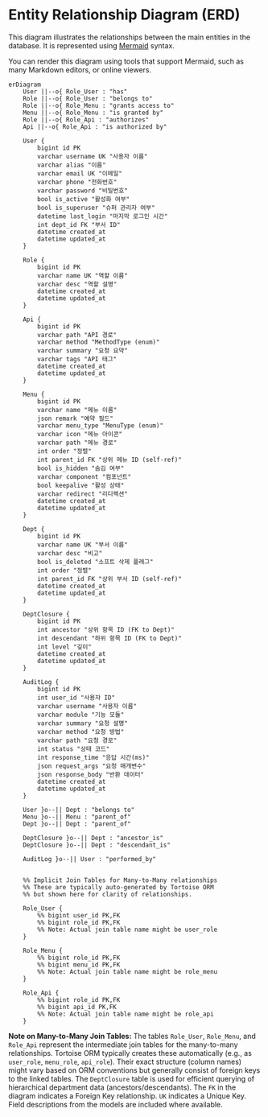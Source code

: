 # Entity Relationship Diagram (ERD)

This diagram illustrates the relationships between the main entities in the database. It is represented using [Mermaid](https://mermaid.js.org/) syntax.

You can render this diagram using tools that support Mermaid, such as many Markdown editors, or online viewers.

```mermaid
erDiagram
    User ||--o{ Role_User : "has"
    Role ||--o{ Role_User : "belongs to"
    Role ||--o{ Role_Menu : "grants access to"
    Menu ||--o{ Role_Menu : "is granted by"
    Role ||--o{ Role_Api : "authorizes"
    Api ||--o{ Role_Api : "is authorized by"

    User {
        bigint id PK
        varchar username UK "사용자 이름"
        varchar alias "이름"
        varchar email UK "이메일"
        varchar phone "전화번호"
        varchar password "비밀번호"
        bool is_active "활성화 여부"
        bool is_superuser "슈퍼 관리자 여부"
        datetime last_login "마지막 로그인 시간"
        int dept_id FK "부서 ID"
        datetime created_at
        datetime updated_at
    }

    Role {
        bigint id PK
        varchar name UK "역할 이름"
        varchar desc "역할 설명"
        datetime created_at
        datetime updated_at
    }

    Api {
        bigint id PK
        varchar path "API 경로"
        varchar method "MethodType (enum)"
        varchar summary "요청 요약"
        varchar tags "API 태그"
        datetime created_at
        datetime updated_at
    }

    Menu {
        bigint id PK
        varchar name "메뉴 이름"
        json remark "예약 필드"
        varchar menu_type "MenuType (enum)"
        varchar icon "메뉴 아이콘"
        varchar path "메뉴 경로"
        int order "정렬"
        int parent_id FK "상위 메뉴 ID (self-ref)"
        bool is_hidden "숨김 여부"
        varchar component "컴포넌트"
        bool keepalive "활성 상태"
        varchar redirect "리디렉션"
        datetime created_at
        datetime updated_at
    }

    Dept {
        bigint id PK
        varchar name UK "부서 이름"
        varchar desc "비고"
        bool is_deleted "소프트 삭제 플래그"
        int order "정렬"
        int parent_id FK "상위 부서 ID (self-ref)"
        datetime created_at
        datetime updated_at
    }

    DeptClosure {
        bigint id PK
        int ancestor "상위 항목 ID (FK to Dept)"
        int descendant "하위 항목 ID (FK to Dept)"
        int level "깊이"
        datetime created_at
        datetime updated_at
    }

    AuditLog {
        bigint id PK
        int user_id "사용자 ID"
        varchar username "사용자 이름"
        varchar module "기능 모듈"
        varchar summary "요청 설명"
        varchar method "요청 방법"
        varchar path "요청 경로"
        int status "상태 코드"
        int response_time "응답 시간(ms)"
        json request_args "요청 매개변수"
        json response_body "반환 데이터"
        datetime created_at
        datetime updated_at
    }

    User }o--|| Dept : "belongs to"
    Menu }o--|| Menu : "parent_of"
    Dept }o--|| Dept : "parent_of"

    DeptClosure }o--|| Dept : "ancestor_is"
    DeptClosure }o--|| Dept : "descendant_is"

    AuditLog }o--|| User : "performed_by"


    %% Implicit Join Tables for Many-to-Many relationships
    %% These are typically auto-generated by Tortoise ORM
    %% but shown here for clarity of relationships.

    Role_User {
        %% bigint user_id PK,FK
        %% bigint role_id PK,FK
        %% Note: Actual join table name might be user_role
    }

    Role_Menu {
        %% bigint role_id PK,FK
        %% bigint menu_id PK,FK
        %% Note: Actual join table name might be role_menu
    }

    Role_Api {
        %% bigint role_id PK,FK
        %% bigint api_id PK,FK
        %% Note: Actual join table name might be role_api
    }

```
**Note on Many-to-Many Join Tables:**
The tables `Role_User`, `Role_Menu`, and `Role_Api` represent the intermediate join tables for the many-to-many relationships. Tortoise ORM typically creates these automatically (e.g., as `user_role`, `menu_role`, `api_role`). Their exact structure (column names) might vary based on ORM conventions but generally consist of foreign keys to the linked tables.
The `DeptClosure` table is used for efficient querying of hierarchical department data (ancestors/descendants).
The `FK` in the diagram indicates a Foreign Key relationship. `UK` indicates a Unique Key.
Field descriptions from the models are included where available.
```

